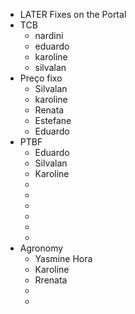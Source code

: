 - LATER Fixes on the Portal
- TCB
	- nardini
	- eduardo
	- karoline
	- silvalan
- Preço fixo
	- Silvalan
	- karoline
	- Renata
	- Estefane
	- Eduardo
- PTBF
	- Eduardo
	- Silvalan
	- Karoline
	-
	-
	-
	-
	-
	-
- Agronomy
	- Yasmine Hora
	- Karoline
	- Rrenata
	-
	-